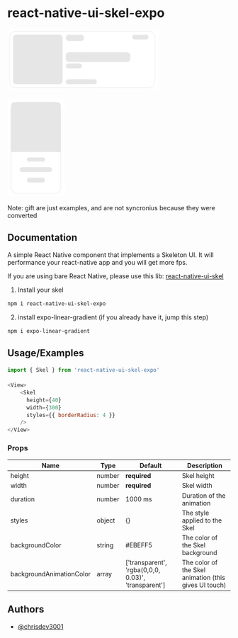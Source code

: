 
# react-native-ui-skel-expo

![Alt Text](https://github.com/chrisdev3001/react-native-ui-skel/blob/master/skel1.gif?raw=true)

![Alt Text](https://github.com/chrisdev3001/react-native-ui-skel/blob/master/skel2.gif?raw=true)

Note: gift are just examples, and are not syncronius because they were converted

## Documentation
A simple React Native component that implements a Skeleton UI.
It will performance your react-native app and you will get more fps.

If you are using bare React Native, please use this lib:
[react-native-ui-skel](https://www.npmjs.com/package/react-native-ui-skel)

1. Install your skel

```bash
npm i react-native-ui-skel-expo
```

2. install expo-linear-gradient (if you already have it, jump this step)

```bash
npm i expo-linear-gradient
```

## Usage/Examples

```javascript
import { Skel } from 'react-native-ui-skel-expo'

<View>
    <Skel 
      height={40} 
      width={300}
      styles={{ borderRadius: 4 }}
    />
</View>
```




### Props

| Name               | Type             | Default                 | Description                                                                                                                       |
| ------------------ | ---------------- | ----------------------- | --------------------------------------------------------------------------------------------------------------------------------- |
| height          | number             | **required**            | Skel height                                                                                |
| width          | number             | **required**            | Skel width                                                                                            |
| duration           | number           | 1000 ms                 | Duration of the animation                                                                                                |
| styles     | object           | {}                 | The style applied to the Skel                                                                                    |
| backgroundColor             | string           | #EBEFF5 | The color of the Skel background                                                                                                      |
| backgroundAnimationColor     | array           | ['transparent', 'rgba(0,0,0, 0.03)', 'transparent']               | The color of the Skel animation (this gives UI touch)



## Authors

- [@chrisdev3001](https://www.github.com/chrisdev3001)
